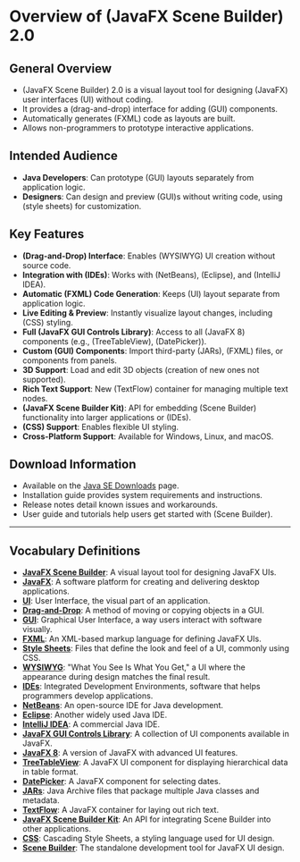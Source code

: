# Overview of (JavaFX Scene Builder) 2.0

## General Overview
- (JavaFX Scene Builder) 2.0 is a visual layout tool for designing (JavaFX) user interfaces (UI) without coding.
- It provides a (drag-and-drop) interface for adding (GUI) components.
- Automatically generates (FXML) code as layouts are built.
- Allows non-programmers to prototype interactive applications.

## Intended Audience
- **Java Developers**: Can prototype (GUI) layouts separately from application logic.
- **Designers**: Can design and preview (GUI)s without writing code, using (style sheets) for customization.

## Key Features
- **(Drag-and-Drop) Interface**: Enables (WYSIWYG) UI creation without source code.
- **Integration with (IDEs)**: Works with (NetBeans), (Eclipse), and (IntelliJ IDEA).
- **Automatic (FXML) Code Generation**: Keeps (UI) layout separate from application logic.
- **Live Editing & Preview**: Instantly visualize layout changes, including (CSS) styling.
- **Full (JavaFX GUI Controls Library)**: Access to all (JavaFX 8) components (e.g., (TreeTableView), (DatePicker)).
- **Custom (GUI) Components**: Import third-party (JARs), (FXML) files, or components from panels.
- **3D Support**: Load and edit 3D objects (creation of new ones not supported).
- **Rich Text Support**: New (TextFlow) container for managing multiple text nodes.
- **(JavaFX Scene Builder Kit)**: API for embedding (Scene Builder) functionality into larger applications or (IDEs).
- **(CSS) Support**: Enables flexible UI styling.
- **Cross-Platform Support**: Available for Windows, Linux, and macOS.

## Download Information
- Available on the [Java SE Downloads](http://www.oracle.com/technetwork/java/javase/downloads/index.html) page.
- Installation guide provides system requirements and instructions.
- Release notes detail known issues and workarounds.
- User guide and tutorials help users get started with (Scene Builder).

---

## Vocabulary Definitions
- **[JavaFX Scene Builder](https://en.wikipedia.org/wiki/JavaFX_Scene_Builder)**: A visual layout tool for designing JavaFX UIs.
- **[JavaFX](https://en.wikipedia.org/wiki/JavaFX)**: A software platform for creating and delivering desktop applications.
- **[UI](https://en.wikipedia.org/wiki/User_interface)**: User Interface, the visual part of an application.
- **[Drag-and-Drop](https://en.wikipedia.org/wiki/Drag_and_drop)**: A method of moving or copying objects in a GUI.
- **[GUI](https://en.wikipedia.org/wiki/Graphical_user_interface)**: Graphical User Interface, a way users interact with software visually.
- **[FXML](https://en.wikipedia.org/wiki/FXML)**: An XML-based markup language for defining JavaFX UIs.
- **[Style Sheets](https://en.wikipedia.org/wiki/Cascading_Style_Sheets)**: Files that define the look and feel of a UI, commonly using CSS.
- **[WYSIWYG](https://en.wikipedia.org/wiki/WYSIWYG)**: "What You See Is What You Get," a UI where the appearance during design matches the final result.
- **[IDEs](https://en.wikipedia.org/wiki/Integrated_development_environment)**: Integrated Development Environments, software that helps programmers develop applications.
- **[NetBeans](https://en.wikipedia.org/wiki/NetBeans)**: An open-source IDE for Java development.
- **[Eclipse](https://en.wikipedia.org/wiki/Eclipse_(software))**: Another widely used Java IDE.
- **[IntelliJ IDEA](https://www.jetbrains.com/idea/)**: A commercial Java IDE.
- **[JavaFX GUI Controls Library](https://docs.oracle.com/javase/8/javafx/user-interface-tutorial/ui_controls.htm)**: A collection of UI components available in JavaFX.
- **[JavaFX 8](https://www.oracle.com/java/technologies/javafx-overview.html)**: A version of JavaFX with advanced UI features.
- **[TreeTableView](https://openjfx.io/javadoc/8/javafx.controls/javafx/scene/control/TreeTableView.html)**: A JavaFX UI component for displaying hierarchical data in table format.
- **[DatePicker](https://openjfx.io/javadoc/8/javafx.controls/javafx/scene/control/DatePicker.html)**: A JavaFX component for selecting dates.
- **[JARs](https://en.wikipedia.org/wiki/JAR_(file_format))**: Java Archive files that package multiple Java classes and metadata.
- **[TextFlow](https://openjfx.io/javadoc/8/javafx.scene.text/javafx/scene/text/TextFlow.html)**: A JavaFX container for laying out rich text.
- **[JavaFX Scene Builder Kit](https://docs.oracle.com/javase/8/scene-builder-2/get_started/jsbpub-get_started.htm)**: An API for integrating Scene Builder into other applications.
- **[CSS](https://en.wikipedia.org/wiki/CSS)**: Cascading Style Sheets, a styling language used for UI design.
- **[Scene Builder](https://en.wikipedia.org/wiki/JavaFX_Scene_Builder)**: The standalone development tool for JavaFX UI design.
